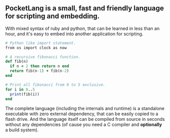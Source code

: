 
## PocketLang is a small, fast and friendly language for scripting and embedding.

With mixed syntax of ruby and python, that can be learned in less than an hour, and it's easy to embed into another application for scripting.

```ruby
# Python like import statement.
from os import clock as now

# A recursive fibonacci function.
def fib(n)
  if n < 2 then return n end
  return fib(n-1) + fib(n-2)
end

# Print all fibonacci from 0 to 5 exclusive.
for i in 0..5
  print(fib(i))
end
```

The complete language (including the internals and runtime) is a standalone executable with zero external dependency, that can be easily copied to a flash drive. And the language itself can be compiled from source in seconds without any dependencies (of cause you need a C compiler and **optionally** a build system).